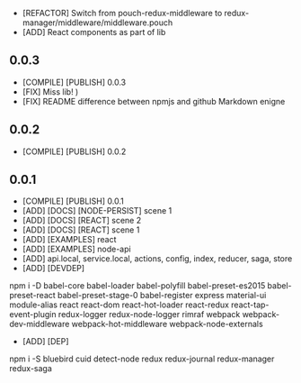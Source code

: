 * [REFACTOR] Switch from pouch-redux-middleware to redux-manager/middleware/middleware.pouch
* [ADD] React components as part of lib

## 0.0.3

* [COMPILE] [PUBLISH] 0.0.3
* [FIX] Miss lib! )
* [FIX] README difference between npmjs and github Markdown enigne

## 0.0.2

* [COMPILE] [PUBLISH] 0.0.2

## 0.0.1

* [COMPILE] [PUBLISH] 0.0.1
* [ADD] [DOCS] [NODE-PERSIST] scene 1
* [ADD] [DOCS] [REACT] scene 2
* [ADD] [DOCS] [REACT] scene 1
* [ADD] [EXAMPLES] react
* [ADD] [EXAMPLES] node-api
* [ADD] api.local, service.local, actions, config, index, reducer, saga, store
* [ADD] [DEVDEP]

npm i -D babel-core babel-loader babel-polyfill babel-preset-es2015 babel-preset-react babel-preset-stage-0 babel-register express material-ui module-alias react react-dom react-hot-loader react-redux react-tap-event-plugin redux-logger redux-node-logger rimraf webpack webpack-dev-middleware webpack-hot-middleware webpack-node-externals

* [ADD] [DEP]

npm i -S bluebird cuid detect-node redux redux-journal redux-manager redux-saga
